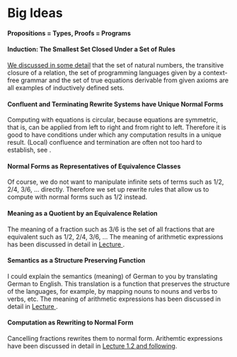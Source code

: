 # Big Ideas

#### Propositions = Types, Proofs = Programs

#### Induction: The Smallest Set Closed Under a Set of Rules

[We discussed in some detail]() that the set of natural numbers, the transitive closure of a relation, the set of programming languages given by a context-free grammar and the set of true equations derivable from given axioms are all examples of inductively defined sets. 


#### Confluent and Terminating Rewrite Systems have Unique Normal Forms

Computing with equations is circular, because equations are symmetric, that is, can be applied from left to right and from right to left. Therefore it is good to have conditions under which any computation results in a unique result. (Local) confluence and termination are often not too hard to establish, see []().

#### Normal Forms as Representatives of Equivalence Classes

Of course, we do not want to manipulate infinite sets of terms such as 1/2, 2/4, 3/6, ... directly. Therefore we set up rewrite rules that allow us to compute with normal forms such as 1/2 instead.

#### Meaning as a Quotient by an Equivalence Relation

The meaning of a fraction such as 3/6 is the set of all fractions that are equivalent such as 1/2, 2/4, 3/6, ... The meaning of arithmetic expressions has been discussed in detail in [Lecture ]().

#### Semantics as a Structure Preserving Function

I could explain the  semantics (meaning) of German to you by translating German to English. This translation is a function that preserves the structure of the languages, for example, by mapping nouns to nouns and verbs to verbs, etc. The meaning of arithmetic expressions has been discussed in detail in [Lecture ]().

#### Computation as Rewriting to Normal Form

Cancelling fractions rewrites them to normal form. Arithemtic expressions have been discussed in detail in [Lecture 1.2 and following]().
